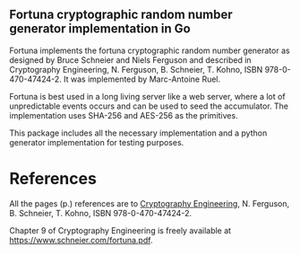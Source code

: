 Fortuna cryptographic random number generator implementation in Go
------------------------------------------------------------------

Fortuna implements the fortuna cryptographic random number generator as designed
by Bruce Schneier and Niels Ferguson and described in Cryptography Engineering,
N.  Ferguson, B. Schneier, T. Kohno, ISBN 978-0-470-47424-2. It was implemented
by Marc-Antoine Ruel.

Fortuna is best used in a long living server like a web server, where a lot of
unpredictable events occurs and can be used to seed the accumulator. The
implementation uses SHA-256 and AES-256 as the primitives.

This package includes all the necessary implementation and a python generator
implementation for testing purposes.


References
==========

All the pages (p.) references are to
[Cryptography Engineering](https://www.schneier.com/book-ce.html), N. Ferguson,
B. Schneier, T. Kohno, ISBN 978-0-470-47424-2.

Chapter 9 of Cryptography Engineering is freely available at
https://www.schneier.com/fortuna.pdf.
